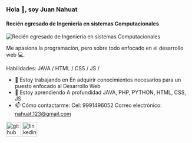 ### Hola 👋, soy Juan Nahuat
#### Recién egresado de Ingeniería en sistemas Computacionales
![Recién egresado de Ingeniería en sistemas Computacionales](https://agenciawinners.com/wp-content/uploads/2020/07/desarrollo-web-1200x675.png)

Me apasiona la programación, pero sobre todo enfocado en el desarrollo web 💻.

Habilidades: JAVA / HTML / CSS / JS /

- 🔭 Estoy trabajando en En adquirir conocimientos necesarios para un puesto enfocado al Desarrollo Web 
- 🌱 Estoy aprendiendo A profundidad JAVA, PHP, PYTHON, HTML, CSS, JS. 
- 📫 Cómo contactarme: Cel: 9991496052 Correo electrónico: nahuat.123@gmail.com 


[<img src='https://cdn.jsdelivr.net/npm/simple-icons@3.0.1/icons/github.svg' alt='github' height='40'>](https://github.com/Juan-NB)  [<img src='https://cdn.jsdelivr.net/npm/simple-icons@3.0.1/icons/linkedin.svg' alt='linkedin' height='40'>](https://www.linkedin.com/in/juan-nahuat-1b7353233/)  

